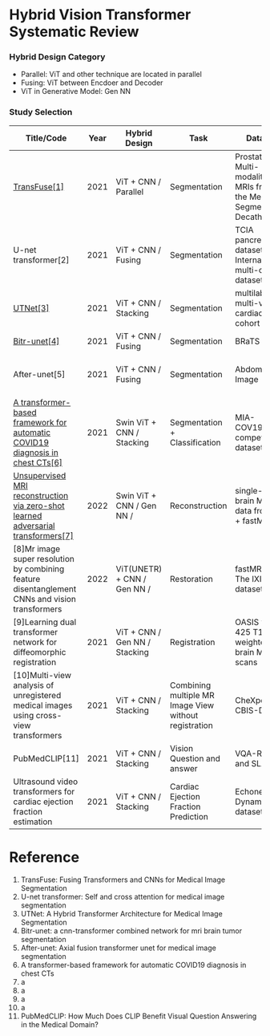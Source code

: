 # Hybrid Vision Transformer Systematic Review


### Hybrid Design Category
- Parallel: ViT and other technique are located in parallel
- Fusing: ViT between Encdoer and Decoder
- ViT in Generative Model: Gen NN


### Study Selection
| Title/Code | Year | Hybrid Design | Task | Dataset | Modality | Input Size
| ------------------------- |  -------- | -------- | -------- | -------- | -------- | -------- | 
| [TransFuse[1]](https://github.com/Rayicer/TransFuse) | 2021 | ViT + CNN / Parallel | Segmentation | Prostate Multi-modality MRIs from the Medical Segmentation Decathlon | MRI | MRIs from 32 patients, with volume shape of 20×320×3 |
| U-net transformer[2] | 2021 | ViT + CNN / Fusing | Segmentation | TCIA pancreas dataset / Internal multi-organ dataset(IMO) | CT | TCIA: 82 CT-scans and Multi-Organ(IMO): 85 CT Scans|
| [UTNet[3]](https://github.com/yhygao/UTNet) | 2021 | ViT + CNN / Stacking | Segmentation | multilabel, multi-vendor cardiac MRI cohort | MRI | 75 MRI from Siemens, 75 MRI from Philips
| [Bitr-unet[4]](https://github.com/BruceResearch/BiTr-Unet) | 2021 | ViT + CNN / Fusing | Segmentation | BRaTS 2021 | MRI | 200 MRI Scans
| After-unet[5] | 2021 | ViT + CNN / Fusing | Segmentation | Abdomen CT Image | CT | abdomen CT BCV:18/Thorax-85:60/SegTHOR: 30
| [A transformer-based framework for automatic COVID19 diagnosis in chest CTs[6]](https://github.com/leizhangtech/COVID19T) | 2021 | Swin ViT + CNN / Stacking | Segmentation + Classification | MIA-COV19D competition dataset | CT | 1560 CT Scans
| [Unsupervised MRI reconstruction via zero-shot learned adversarial transformers[7]](https://github.com/icon-lab/SLATER) | 2022 | Swin ViT + CNN / Gen NN / | Reconstruction | single-coil brain MRI data from IXI + fastMRI | MRI |
| [8]Mr image super resolution by combining feature disentanglement CNNs and vision transformers | 2022 | ViT(UNETR) + CNN / Gen NN /  | Restoration | fastMRI and The IXI dataset | MRI |
| [9]Learning dual transformer network for diffeomorphic registration | 2021 | ViT + CNN / Gen NN / Stacking | Registration | OASIS with 425 T1-weighted brain MRI scans | MRI |
| [10]Multi-view analysis of unregistered medical images using cross-view transformers | 2021 | ViT + CNN / Stacking | Combining multiple MR Image View without registration | CheXpert and CBIS-DDSM | MRI |
| PubMedCLIP[11] | 2021 | ViT + CNN / Stacking | Vision Question and answer | VQA-RAD and SLAKE | X-ray |
| Ultrasound video transformers for cardiac ejection fraction estimation | 2021 | ViT + CNN / Stacking | Cardiac Ejection Fraction Prediction | Echonet-Dynamic dataset | Ultrasound |



# Reference
1. TransFuse: Fusing Transformers and CNNs for Medical Image Segmentation
2. U-net transformer: Self and cross attention for medical image segmentation
3. UTNet: A Hybrid Transformer Architecture for Medical Image Segmentation
4. Bitr-unet: a cnn-transformer combined network for mri brain tumor segmentation
5. After-unet: Axial fusion transformer unet for medical image segmentation
6. A transformer-based framework for automatic COVID19 diagnosis in chest CTs
7. a
8. a
9. a
10. a
11. PubMedCLIP: How Much Does CLIP Benefit Visual Question Answering in the Medical Domain?
